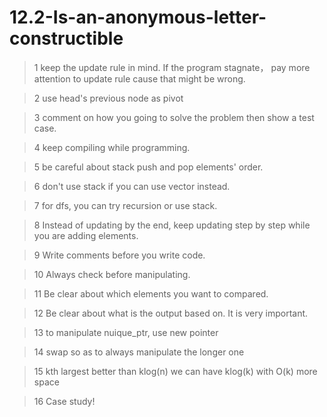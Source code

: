 # 12.2-Is-an-anonymous-letter-constructible

>  1 keep the update rule in mind. If the program stagnate， pay more attention to update rule cause that might be wrong.

>  2 use head's previous node as pivot

>  3 comment on how you going to solve the problem then show a test case. 

>  4 keep compiling while programming.

>  5 be careful about stack push and pop elements' order.

>  6 don't use stack if you can use vector instead.

>  7 for dfs, you can try recursion or use stack.

>  8 Instead of updating by the end, keep updating step by step while you are adding elements.

>  9 Write comments before you write code.

>  10 Always check before manipulating.

>  11 Be clear about which elements you want to compared.

>  12 Be clear about what is the output based on. It is very important.

>  13 to manipulate nuique_ptr, use new pointer

>  14 swap so as to always manipulate the longer one 

>  15 kth largest better than klog(n) we can have klog(k) with O(k) more space

>  16 Case study!
